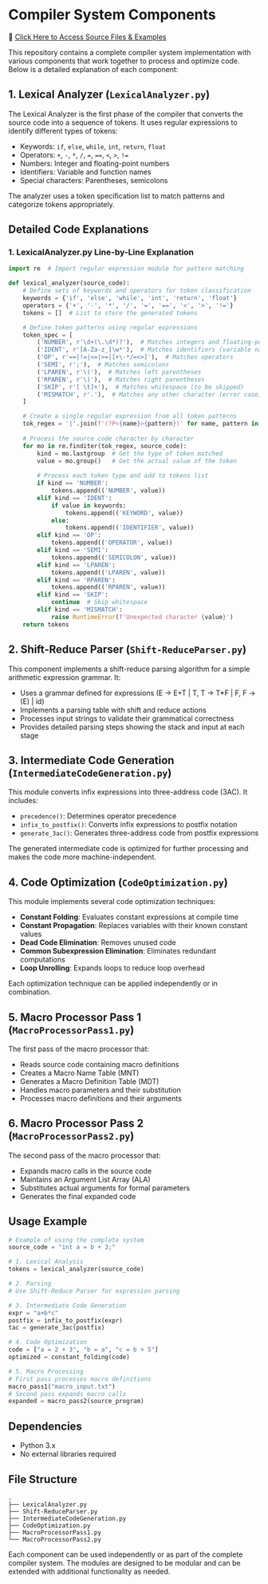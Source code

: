 # Compiler System Components

📁 [Click Here to Access Source Files & Examples](https://tinyurl.com/Expspcc)

This repository contains a complete compiler system implementation with various components that work together to process and optimize code. Below is a detailed explanation of each component:

## 1. Lexical Analyzer (`LexicalAnalyzer.py`)

The Lexical Analyzer is the first phase of the compiler that converts the source code into a sequence of tokens. It uses regular expressions to identify different types of tokens:

- Keywords: `if`, `else`, `while`, `int`, `return`, `float`
- Operators: `+`, `-`, `*`, `/`, `=`, `==`, `<`, `>`, `!=`
- Numbers: Integer and floating-point numbers
- Identifiers: Variable and function names
- Special characters: Parentheses, semicolons

The analyzer uses a token specification list to match patterns and categorize tokens appropriately.

## Detailed Code Explanations

### 1. LexicalAnalyzer.py Line-by-Line Explanation

```python
import re  # Import regular expression module for pattern matching

def lexical_analyzer(source_code):
    # Define sets of keywords and operators for token classification
    keywords = {'if', 'else', 'while', 'int', 'return', 'float'}
    operators = {'+', '-', '*', '/', '=', '==', '<', '>', '!='}
    tokens = []  # List to store the generated tokens

    # Define token patterns using regular expressions
    token_spec = [
        ('NUMBER', r'\d+(\.\d*)?'),  # Matches integers and floating-point numbers
        ('IDENT', r'[A-Za-z_]\w*'),  # Matches identifiers (variable names)
        ('OP', r'==|!=|<=|>=|[+\-*/=<>]'),  # Matches operators
        ('SEMI', r';'),  # Matches semicolons
        ('LPAREN', r'\('),  # Matches left parentheses
        ('RPAREN', r'\)'),  # Matches right parentheses
        ('SKIP', r'[ \t]+'),  # Matches whitespace (to be skipped)
        ('MISMATCH', r'.'),  # Matches any other character (error case)
    ]

    # Create a single regular expression from all token patterns
    tok_regex = '|'.join(f'(?P<{name}>{pattern})' for name, pattern in token_spec)
    
    # Process the source code character by character
    for mo in re.finditer(tok_regex, source_code):
        kind = mo.lastgroup  # Get the type of token matched
        value = mo.group()   # Get the actual value of the token
        
        # Process each token type and add to tokens list
        if kind == 'NUMBER':
            tokens.append(('NUMBER', value))
        elif kind == 'IDENT':
            if value in keywords:
                tokens.append(('KEYWORD', value))
            else:
                tokens.append(('IDENTIFIER', value))
        elif kind == 'OP':
            tokens.append(('OPERATOR', value))
        elif kind == 'SEMI':
            tokens.append(('SEMICOLON', value))
        elif kind == 'LPAREN':
            tokens.append(('LPAREN', value))
        elif kind == 'RPAREN':
            tokens.append(('RPAREN', value))
        elif kind == 'SKIP':
            continue  # Skip whitespace
        elif kind == 'MISMATCH':
            raise RuntimeError(f'Unexpected character {value}')
    return tokens
```

## 2. Shift-Reduce Parser (`Shift-ReduceParser.py`)

This component implements a shift-reduce parsing algorithm for a simple arithmetic expression grammar. It:

- Uses a grammar defined for expressions (E → E+T | T, T → T*F | F, F → (E) | id)
- Implements a parsing table with shift and reduce actions
- Processes input strings to validate their grammatical correctness
- Provides detailed parsing steps showing the stack and input at each stage

## 3. Intermediate Code Generation (`IntermediateCodeGeneration.py`)

This module converts infix expressions into three-address code (3AC). It includes:

- `precedence()`: Determines operator precedence
- `infix_to_postfix()`: Converts infix expressions to postfix notation
- `generate_3ac()`: Generates three-address code from postfix expressions

The generated intermediate code is optimized for further processing and makes the code more machine-independent.

## 4. Code Optimization (`CodeOptimization.py`)

This module implements several code optimization techniques:

- **Constant Folding**: Evaluates constant expressions at compile time
- **Constant Propagation**: Replaces variables with their known constant values
- **Dead Code Elimination**: Removes unused code
- **Common Subexpression Elimination**: Eliminates redundant computations
- **Loop Unrolling**: Expands loops to reduce loop overhead

Each optimization technique can be applied independently or in combination.

## 5. Macro Processor Pass 1 (`MacroProcessorPass1.py`)

The first pass of the macro processor that:

- Reads source code containing macro definitions
- Creates a Macro Name Table (MNT)
- Generates a Macro Definition Table (MDT)
- Handles macro parameters and their substitution
- Processes macro definitions and their arguments

## 6. Macro Processor Pass 2 (`MacroProcessorPass2.py`)

The second pass of the macro processor that:

- Expands macro calls in the source code
- Maintains an Argument List Array (ALA)
- Substitutes actual arguments for formal parameters
- Generates the final expanded code

## Usage Example

```python
# Example of using the complete system
source_code = "int a = b + 3;"

# 1. Lexical Analysis
tokens = lexical_analyzer(source_code)

# 2. Parsing
# Use Shift-Reduce Parser for expression parsing

# 3. Intermediate Code Generation
expr = "a+b*c"
postfix = infix_to_postfix(expr)
tac = generate_3ac(postfix)

# 4. Code Optimization
code = ["a = 2 + 3", "b = a", "c = b + 5"]
optimized = constant_folding(code)

# 5. Macro Processing
# First pass processes macro definitions
macro_pass1("macro_input.txt")
# Second pass expands macro calls
expanded = macro_pass2(source_program)
```

## Dependencies

- Python 3.x
- No external libraries required

## File Structure

```
.
├── LexicalAnalyzer.py
├── Shift-ReduceParser.py
├── IntermediateCodeGeneration.py
├── CodeOptimization.py
├── MacroProcessorPass1.py
└── MacroProcessorPass2.py
```

Each component can be used independently or as part of the complete compiler system. The modules are designed to be modular and can be extended with additional functionality as needed. 
